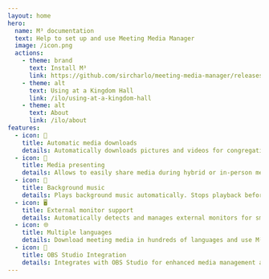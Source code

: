 ```yaml
---
layout: home
hero:
  name: M³ documentation
  text: Help to set up and use Meeting Media Manager
  image: /icon.png
  actions:
    - theme: brand
      text: Install M³
      link: https://github.com/sircharlo/meeting-media-manager/releases/latest
    - theme: alt
      text: Using at a Kingdom Hall
      link: /ilo/using-at-a-kingdom-hall
    - theme: alt
      text: About
      link: /ilo/about
features:
  - icon: 🚀
    title: Automatic media downloads
    details: Automatically downloads pictures and videos for congregation meetings in any language available on the official website of Jehovah's Witnesses.
  - icon: 🎦
    title: Media presenting
    details: Allows to easily share media during hybrid or in-person meetings.
  - icon: 🎵
    title: Background music
    details: Plays background music automatically. Stops playback before the meeting starts. Background music can be restarted in one click after the meeting.
  - icon: 🖥️
    title: External monitor support
    details: Automatically detects and manages external monitors for smooth media presentations.
  - icon: 🌐
    title: Multiple languages
    details: Download meeting media in hundreds of languages and use M³'s interface in any of the many available languages.
  - icon: 🧩
    title: OBS Studio Integration
    details: Integrates with OBS Studio for enhanced media management and presenting capabilities.
---
```

